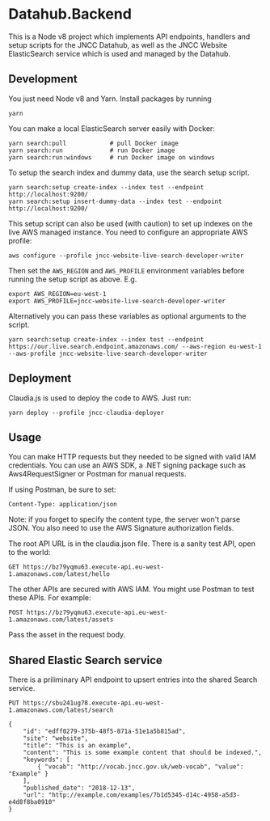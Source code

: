 # Datahub.Backend

This is a Node v8 project which implements API endpoints, handlers and setup scripts for the JNCC Datahub, as well as the JNCC Website ElasticSearch service which is used and managed by the Datahub.

## Development

You just need Node v8 and Yarn. Install packages by running

    yarn

 You can make a local ElasticSearch server easily with Docker:

    yarn search:pull            # pull Docker image
    yarn search:run             # run Docker image
    yarn search:run:windows     # run Docker image on windows

To setup the search index and dummy data, use the search setup script.

    yarn search:setup create-index --index test --endpoint http://localhost:9200/
    yarn search:setup insert-dummy-data --index test --endpoint http://localhost:9200/

This setup script can also be used (with caution) to set up indexes on the live AWS managed instance. You need to configure an appropriate AWS profile:

    aws configure --profile jncc-website-live-search-developer-writer

Then set the `AWS_REGION` and `AWS_PROFILE` environment variables before running the setup script as above. E.g.

    export AWS_REGION=eu-west-1
    export AWS_PROFILE=jncc-website-live-search-developer-writer

Alternatively you can pass these variables as optional arguments to the script.

    yarn search:setup create-index --index test --endpoint https://our.live.search.endpoint.amazonaws.com/ --aws-region eu-west-1 --aws-profile jncc-website-live-search-developer-writer

## Deployment

Claudia.js is used to deploy the code to AWS. Just run:

    yarn deploy --profile jncc-claudia-deployer

## Usage

You can make HTTP requests but they needed to be signed with valid IAM credentials. You can use an AWS SDK, a .NET signing package such as Aws4RequestSigner or Postman for manual requests.

If using Postman, be sure to set:

    Content-Type: application/json

Note: if you forget to specify the content type, the server won't parse JSON. You also need to use the AWS Signature authorization fields.

The root API URL is in the claudia.json file. There is a sanity test API, open to the world:

    GET https://bz79yqmu63.execute-api.eu-west-1.amazonaws.com/latest/hello

The other APIs are secured with AWS IAM. You might use Postman to test these APIs. For example:

    POST https://bz79yqmu63.execute-api.eu-west-1.amazonaws.com/latest/assets

Pass the asset in the request body.

## Shared Elastic Search service

There is a priliminary API endpoint to upsert entries into the shared Search service.

    PUT https://sbu241ug78.execute-api.eu-west-1.amazonaws.com/latest/search

    {
        "id": "edff0279-375b-48f5-871a-51e1a5b815ad",
        "site": "website",
        "title": "This is an example",
        "content": "This is some example content that should be indexed.",
        "keywords": [
            { "vocab": "http://vocab.jncc.gov.uk/web-vocab", "value": "Example" }
        ],
        "published_date": "2018-12-13",
        "url": "http://example.com/examples/7b1d5345-d14c-4958-a5d3-e4d8f8ba0910"
    }